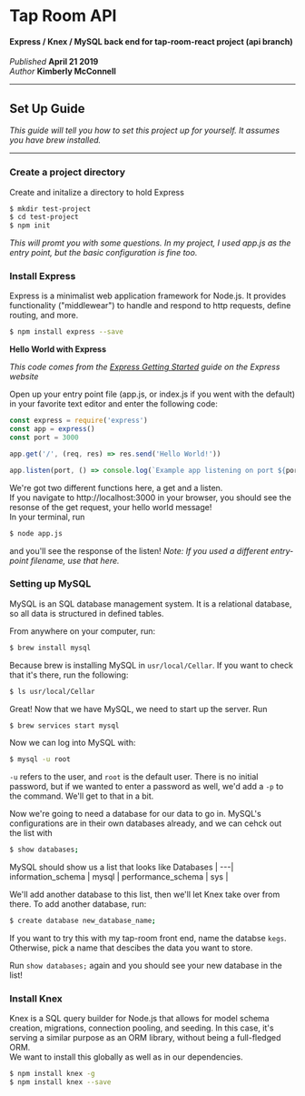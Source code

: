 # Tap Room API
#### Express / Knex / MySQL back end for tap-room-react project (api branch)
_Published_ **April 21 2019**<br>
_Author_  **Kimberly McConnell**
<hr/>

## **Set Up Guide**
_This guide will tell you how to set this project up for yourself. It assumes you have brew installed._
***

### **Create a project directory**
Create and initalize a directory to hold Express

```bash
$ mkdir test-project
$ cd test-project
$ npm init
```
_This will promt you with some questions. In my project, I used app.js as the entry point, but the basic configuration is fine too._

### **Install Express**
Express is a minimalist web application framework for Node.js. It provides functionality ("middlewear") to handle and respond to http requests, define routing, and more. 

```bash
$ npm install express --save
```

**Hello World with Express**

_This code comes from the [Express Getting Started](https://expressjs.com/en/starter/hello-world.html) guide on the Express website_

Open up your entry point file (app.js, or index.js if you went with the default) in your favorite text editor and enter the following code:
```javascript
const express = require('express')
const app = express()
const port = 3000

app.get('/', (req, res) => res.send('Hello World!'))

app.listen(port, () => console.log(`Example app listening on port ${port}!`))
```
We're got two different functions here, a get and a listen. <br/>
If you navigate to http://localhost:3000 in your browser, you should see the resonse of the get request, your hello world message! <br/>
In your terminal, run 
```bash
$ node app.js
```
and you'll see the response of the listen! _Note: If you used a different entry-point filename, use that here._

###  **Setting up MySQL**
MySQL is an SQL database management system. It is a relational database, so all data is structured in defined tables.

From anywhere on your computer, run:
```bash
$ brew install mysql
```
Because brew is installing MySQL in `usr/local/Cellar`. If you want to check that it's there, run the following:
```bash
$ ls usr/local/Cellar
```

Great! Now that we have MySQL, we need to start up the server. Run 
```bash
$ brew services start mysql
```

Now we can log into MySQL with: 

```bash
$ mysql -u root
```
`-u` refers to the user, and `root` is the default user. There is no initial password, but if we wanted to enter a password as well, we'd add a `-p` to the command. We'll get to that in a bit.

Now we're going to need a database for our data to go in. MySQL's configurations are in their own databases already, and we can cehck out the list with 
```bash
$ show databases;
```
MySQL should show us a list that looks like
Databases |
---|
information_schema |
mysql              |
performance_schema |
sys |


We'll add another database to this list, then we'll let Knex take over from there. To add another database, run: 
```bash
$ create database new_database_name;
```
If you want to try this with my tap-room front end, name the databse `kegs`. Otherwise, pick a name that descibes the data you want to store. 

Run `show databases;` again and you should see your new database in the list! 


### **Install Knex**
Knex is a SQL query builder for Node.js that allows for model schema creation, migrations, connection pooling, and seeding. In this case, it's serving a similar purpose as an ORM library, without being a full-fledged ORM.<br>
We want to install this globally as well as in our dependencies.
```bash
$ npm install knex -g
$ npm install knex --save
```

